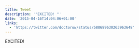```yaml
---
title: Tweet
description: '"EXCITED! "'
date: '2015-04-16T14:04:06+01:00'
links:
  - 'https://twitter.com/doctorow/status/588689630263963648'
---
```

EXCITED! 
